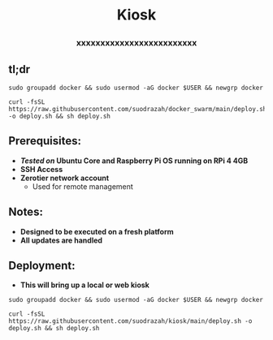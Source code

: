 # <p align="center">Kiosk</p>
### <p align="center">xxxxxxxxxxxxxxxxxxxxxxxxx</p>

## tl;dr
```
sudo groupadd docker && sudo usermod -aG docker $USER && newgrp docker
```
```
curl -fsSL https://raw.githubusercontent.com/suodrazah/docker_swarm/main/deploy.sh -o deploy.sh && sh deploy.sh
```

## Prerequisites:
* **_Tested on_ Ubuntu Core and Raspberry Pi OS running on RPi 4 4GB**
* **SSH Access**
* **Zerotier network account**
  * Used for remote management

## Notes:
* **Designed to be executed on a fresh platform**
* **All updates are handled**

## Deployment:
* **This will bring up a local or web kiosk**
```
sudo groupadd docker && sudo usermod -aG docker $USER && newgrp docker
```
```
curl -fsSL https://raw.githubusercontent.com/suodrazah/kiosk/main/deploy.sh -o deploy.sh && sh deploy.sh
```
